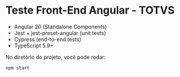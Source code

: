 # Teste Front-End Angular - TOTVS

- Angular 20 (Standalone Components)
- Jest + jest-preset-angular (unit tests)
- Cypress (end-to-end tests)
- TypeScript 5.9+

No diretório do projeto, você pode rodar:

```bash
npm start
